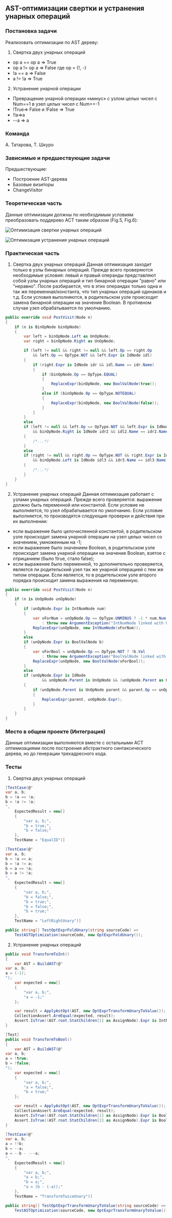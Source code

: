 ## AST-оптимизации свертки и устранения унарных операций

### Постановка задачи
Реализовать оптимизации по AST дереву:

1. Свертка двух унарных операций

- op a == op a => True
- op a != op a => False
где op = {!, -}
- !a == a => False
- a != !a => True

2. Устранение унарной операции

- Превращение унарной операции «минус» с узлом целых чисел с Num\==1 в узел целых чисел с Num==-1
- !True=> False и !False => True
- !!a=>a
- \-\-a => a

### Команда
А. Татарова, Т. Шкуро

### Зависимые и предшествующие задачи

Предшествующие:

- Построение AST-дерева
- Базовые визиторы
- ChangeVisitor

### Теоретическая часть
Данные оптимизации должны по необходимым условиям преобразовать поддерево АСТ таким образом (Fig.5, Fig.6):

![Оптимизация свертки унарных операций](1_OptExprFoldUnary&TransformUnaryToValue/pic1.png)


![Оптимизация устранения унарных операций](1_OptExprFoldUnary&TransformUnaryToValue/pic2.png)


### Практическая часть
1. Свертка двух унарных операций
Данная оптимизация заходит только в узлы бинарных операций. Прежде всего проверяются необходимые условия: левый и правый операнды представляют собой узлы унарных операций и тип бинарной операции "равно" или "неравно". После разбирается, что в этих операндах только одна и так же переменная/константа, что тип унарных операций одинаков и т.д. Если условия выполняются, в родительском узле происходит замена бинарной операции на значение Boolean. В противном случае узел обрабатывается по умолчанию.
```csharp
public override void PostVisit(Node n)
{
    if (n is BinOpNode binOpNode)
    {
        var left = binOpNode.Left as UnOpNode;
        var right = binOpNode.Right as UnOpNode;

        if (left != null && right != null && left.Op == right.Op
            && left.Op == OpType.NOT && left.Expr is IdNode idl)
        {
            if (right.Expr is IdNode idr && idl.Name == idr.Name)
            {
                if (binOpNode.Op == OpType.EQUAL)
                {
                    ReplaceExpr(binOpNode, new BoolValNode(true));
                }
                else if (binOpNode.Op == OpType.NOTEQUAL)
                {
                    ReplaceExpr(binOpNode, new BoolValNode(false));
                }
            }
        }
        else
        if (left != null && left.Op == OpType.NOT && left.Expr is IdNode idl2
            && binOpNode.Right is IdNode idr2 && idl2.Name == idr2.Name)
        {
            /*...*/
        }
        else 
        if (right != null && right.Op == OpType.NOT && right.Expr is IdNode idr3 
            && binOpNode.Left is IdNode idl3 && idr3.Name == idl3.Name)
        {
            /*...*/
        }
    }
}
```

2. Устранение унарных операций
Данная оптимизация работает с узлами унарных операций. Прежде всего проверяется: выражение должно быть переменной или константой. Если условие не выполняется, то узел обрабатывается по умолчанию.
Если условие выполняется, то производятся следующие проверки и действия при их выполнении:

- если выражение было целочисленной константой, в родительском узле происходит замена унарной операции на узел целых чисел со значением, умноженным на -1;
- если выражение было значением Boolean, в родительском узле происходит замена унарной операции на  значение Boolean, взятое с отрицанием (было !true, стало false);
- если выражение было переменной, то дополнительно проверяется, является ли родительский узел так же унарной операцией с тем же типом операции. Если является, то в родительском узле второго порядка происходит замена выражения на переменную. 

```csharp
public override void PostVisit(Node n)
{
    if (n is UnOpNode unOpNode)
    {
        if (unOpNode.Expr is IntNumNode num)
        {
            var vForNum = unOpNode.Op == OpType.UNMINUS ? -1 * num.Num
                : throw new ArgumentException("IntNumNode linked with UNMINUS");
            ReplaceExpr(unOpNode, new IntNumNode(vForNum));
        }
        else
        if (unOpNode.Expr is BoolValNode b)
        {
            var vForBool = unOpNode.Op == OpType.NOT ? !b.Val
                : throw new ArgumentException("BoolValNode linked with NOT");
            ReplaceExpr(unOpNode, new BoolValNode(vForBool));
        }
        else
        if (unOpNode.Expr is IdNode
                && unOpNode.Parent is UnOpNode && (unOpNode.Parent as UnOpNode).Op == unOpNode.Op)
        {
            if (unOpNode.Parent is UnOpNode parent && parent.Op == unOpNode.Op)
            {
                ReplaceExpr(parent, unOpNode.Expr);
            }
        }
    }
}
```

### Место в общем проекте (Интеграция)
Данные оптимизации выполняются вместе с остальными АСТ оптимизациями после построения абстрактного синтаксического дерева, но до генерации трехадресного кода.

### Тесты
1. Свертка двух унарных операций

```csharp
[TestCase(@"
var a, b;
b = !a == !a;
b = !a != !a;
",
    ExpectedResult = new[]
    {
        "var a, b;",
        "b = true;",
        "b = false;"
    },
    TestName = "EqualID")]

[TestCase(@"
var a, b;
b = !a == a;
b = !a != a;
b = a == !a;
b = a != !a;
",
    ExpectedResult = new[]
    {
        "var a, b;",
        "b = false;",
        "b = true;",
        "b = false;",
        "b = true;"
    },
    TestName = "LeftRightUnary")]

public string[] TestOptExprFoldUnary(string sourceCode) =>
    TestASTOptimization(sourceCode, new OptExprFoldUnary());
```
2. Устранение унарных операций

```csharp
public void TransformToInt()
{
    var AST = BuildAST(@"
var a, b;
a = (-1);
");
    var expected = new[]
    {
        "var a, b;",
        "a = -1;"
    };

    var result = ApplyAstOpt(AST, new OptExprTransformUnaryToValue());
    CollectionAssert.AreEqual(expected, result);
    Assert.IsTrue((AST.root.StatChildren[1] as AssignNode).Expr is IntNumNode);
}

[Test]
public void TransformToBool()
{
    var AST = BuildAST(@"
var a, b;
a = !true;
b = !false;
");
    var expected = new[]
    {
        "var a, b;",
        "a = false;",
        "b = true;"
    };

    var result = ApplyAstOpt(AST, new OptExprTransformUnaryToValue());
    CollectionAssert.AreEqual(expected, result);
    Assert.IsTrue((AST.root.StatChildren[1] as AssignNode).Expr is BoolValNode);
    Assert.IsTrue((AST.root.StatChildren[2] as AssignNode).Expr is BoolValNode);
}

[TestCase(@"
var a, b;
a = !!b;
b = --a;
a = --b - ---a;
",
    ExpectedResult = new[]
    {
        "var a, b;",
        "a = b;",
        "b = a;",
        "a = (b - (-a));"
    },
    TestName = "TransformTwiceUnary")]

public string[] TestOptExprTransformUnaryToValue(string sourceCode) =>
    TestASTOptimization(sourceCode, new OptExprTransformUnaryToValue());
```

